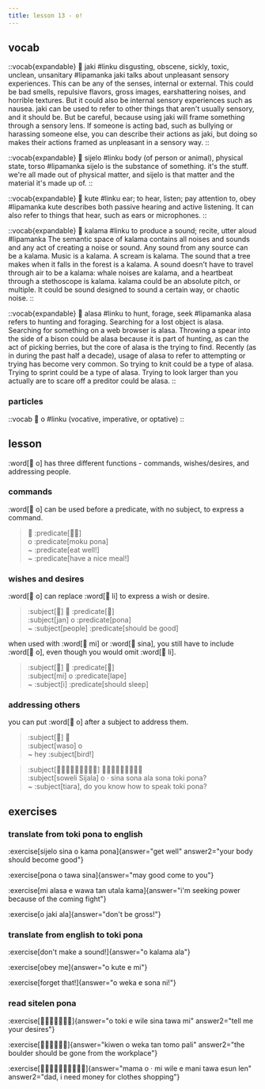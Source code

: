 ```yaml
---
title: lesson 13 - o!
---
```

## vocab
::vocab{expandable}
󱤐 jaki
#linku
disgusting, obscene, sickly, toxic, unclean, unsanitary
#lipamanka
jaki talks about unpleasant sensory experiences. This can be any of the senses, internal or external. This could be bad smells, repulsive flavors, gross images, earshattering noises, and horrible textures. But it could also be internal sensory experiences such as nausea. jaki can be used to refer to other things that aren't usually sensory, and it should be. But be careful, because using jaki will frame something through a sensory lens. If someone is acting bad, such as bullying or harassing someone else, you can describe their actions as jaki, but doing so makes their actions framed as unpleasant in a sensory way.
::

::vocab{expandable}
󱥛 sijelo
#linku
body (of person or animal), physical state, torso
#lipamanka
sijelo is the substance of something. it's the stuff. we're all made out of physical matter, and sijelo is that matter and the material it's made up of.
::

::vocab{expandable}
󱤠 kute
#linku
ear; to hear, listen; pay attention to, obey
#lipamanka
kute describes both passive hearing and active listening. It can also refer to things that hear, such as ears or microphones.
::

::vocab{expandable}
󱤕 kalama
#linku
to produce a sound; recite, utter aloud
#lipamanka
The semantic space of kalama contains all noises and sounds and any act of creating a noise or sound. Any sound from any source can be a kalama. Music is a kalama. A scream is kalama. The sound that a tree makes when it falls in the forest is a kalama. A sound doesn't have to travel through air to be a kalama: whale noises are kalama, and a heartbeat through a stethoscope is kalama. kalama could be an absolute pitch, or multiple. It could be sound designed to sound a certain way, or chaotic noise.
::

::vocab{expandable}
󱤃 alasa
#linku
to hunt, forage, seek
#lipamanka
alasa refers to hunting and foraging. Searching for a lost object is alasa. Searching for something on a web browser is alasa. Throwing a spear into the side of a bison could be alasa because it is part of hunting, as can the act of picking berries, but the core of alasa is the trying to find. Recently (as in during the past half a decade), usage of alasa to refer to attempting or trying has become very common. So trying to knit could be a type of alasa. Trying to sprint could be a type of alasa. Trying to look larger than you actually are to scare off a preditor could be alasa.
::

### particles
::vocab
󱥄 o
#linku
(vocative, imperative, or optative)
::

## lesson
:word[󱥄 o] has three different functions - commands, wishes/desires, and addressing people.

### commands
:word[󱥄 o] can be used before a predicate, with no subject, to express a command.

> 󱥄 :predicate[󱤶󱥔] \
> o :predicate[moku pona] \
> ~ :predicate[eat well!] \
> ~ :predicate[have a nice meal!]

### wishes and desires

:word[󱥄 o] can replace :word[󱤧 li] to express a wish or desire.

> :subject[󱤑] 󱥄 :predicate[󱥔] \
> :subject[jan] o :predicate[pona] \
> ~ :subject[people] :predicate[should be good]

when used with :word[󱤴 mi] or :word[󱥞 sina], you still have to include :word[󱥄 o], even though you would omit :word[󱤧 li].

> :subject[󱤴] 󱥄 :predicate[󱤢] \
> :subject[mi] o :predicate[lape] \
> ~ :subject[i] :predicate[should sleep]

### addressing others
you can put :word[󱥄 o] after a subject to address them.

> :subject[󱥴] 󱥄 \
> :subject[waso] o \
> ~ hey :subject[bird!]

> :subject[󱥢󱦐󱥦󱤌󱤑󱤄󱤧󱤂󱦑] 󱥄󱦜󱥞󱥡󱤂󱥡󱥬󱦖󱥔 \
> :subject[soweli Sijala] o · sina sona ala sona toki pona? \
> ~ :subject[tiara], do you know how to speak toki pona?

## exercises
### translate from toki pona to english
:exercise[sijelo sina o kama pona]{answer="get well" answer2="your body should become good"}

:exercise[pona o tawa sina]{answer="may good come to you"}

:exercise[mi alasa e wawa tan utala kama]{answer="i'm seeking power because of the coming fight"}

:exercise[o jaki ala]{answer="don't be gross!"}

### translate from english to toki pona
:exercise[don't make a sound!]{answer="o kalama ala"}

:exercise[obey me]{answer="o kute e mi"}

:exercise[forget that!]{answer="o weka e sona ni!"}

### read sitelen pona
:exercise[󱥄󱥬󱤉󱥷󱥞󱥩󱤴]{answer="o toki e wile sina tawa mi" answer2="tell me your desires"}

:exercise[󱤛󱥄󱥶󱥧󱥭󱥉]{answer="kiwen o weka tan tomo pali" answer2="the boulder should be gone from the workplace"}

:exercise[󱤱󱥄󱦜󱤴󱥷󱤉󱤲󱥩󱤋󱤥]{answer="mama o · mi wile e mani tawa esun len" answer2="dad, i need money for clothes shopping"}